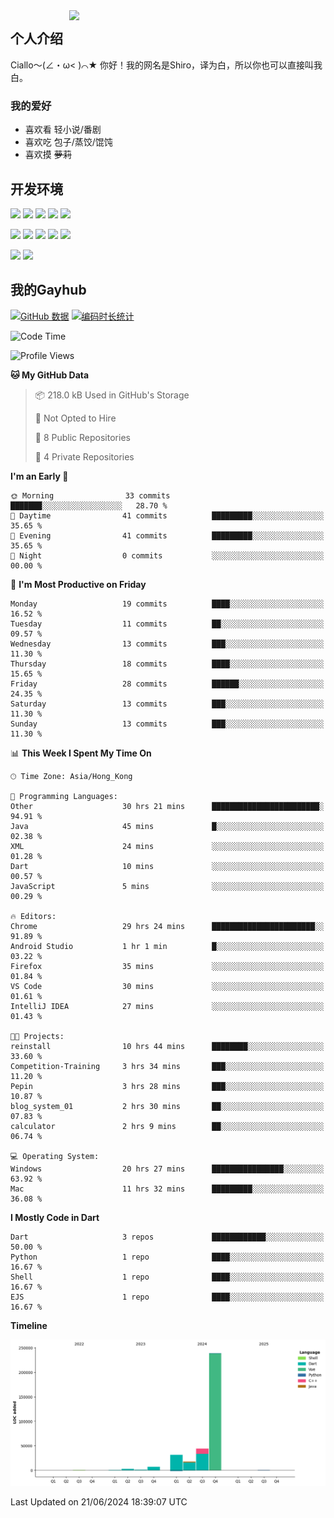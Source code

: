 <img align='right' src='https://img2.moeblog.vip/images/eCva.png' width='410px'>

## 个人介绍
Ciallo～(∠・ω< )⌒★ 你好！我的网名是Shiro，译为白，所以你也可以直接叫我白。

### 我的爱好

* 喜欢看 轻小说/番剧
* 喜欢吃 包子/蒸饺/馄饨
* 喜欢摸 ~~萝莉~~

## 开发环境
[![](https://img.shields.io/badge/Windows-11-blue?style=flat-square&logo=windows&logoColor=white)](https://www.microsoft.com/windows/get-windows-11)
[![](https://img.shields.io/badge/Macos-Sonoma-black?style=flat-square&logo=apple&logoColor=white)](https://www.apple.com/hk/en/macos/sonoma/)
[![](https://img.shields.io/badge/Debian-12-d0024d?style=flat-square&logo=debian&logoColor=white)](https://www.debian.org/)
[![](https://img.shields.io/badge/AlmaLinux-9-0f4266?style=flat-square&logo=almalinux&logoColor=white)](https://almalinux.org/)
[![](https://img.shields.io/badge/Windows%20Server-2012-blue?style=flat-square&logo=windows&logoColor=white)](https://www.microsoft.com/windows-server)

[![](https://img.shields.io/badge/Vivobook-PRO_16-f45a00?style=flat-square&logo=RepublicofGamers&logoColor=white)](https://www.asus.com.cn/laptops/for-creators/vivobook/vivobook-pro-16-oled-k6602/)
[![](https://img.shields.io/badge/Mac_Studio-M1_Max-black?style=flat-square&logo=apple&logoColor=white)](https://www.apple.com/hk/en/mac-studio/)
[![](https://img.shields.io/badge/Mi-MIX4-f45a00?style=flat-square&logo=xiaomi&logoColor=white)](https://www.mi.com/)
[![](https://img.shields.io/badge/SONY-WF1000XM4-f3c74a?style=flat-square)](https://www.sony.com.hk/zh/headphones/products/wf-1000xm4)
[![](https://img.shields.io/badge/Yubikey-5_NFC-9bc930?style=flat-square&logo=yubico&logoColor=9bc930)](https://www.yubico.com/hk/product/yubikey-5-nfc/)

[![](https://img.shields.io/badge/IDE-Visual_Studio_Code-blue?style=flat-square&logo=visual-studio-code&logoColor=white)](https://code.visualstudio.com/)
[![](https://img.shields.io/badge/IDE-JetBrains-black?style=flat-square&logo=jetbrains&logoColor=white)](https://code.visualstudio.com/)
## 我的Gayhub
[![GitHub 数据](https://github-readme-stats.vercel.app/api?username=verymoe)]()
[![编码时长统计](https://github-readme-stats.vercel.app/api/wakatime?username=shiro)]()

<!--START_SECTION:waka-->
![Code Time](http://img.shields.io/badge/Code%20Time-790%20hrs%2020%20mins-blue)

![Profile Views](http://img.shields.io/badge/Profile%20Views-1-blue)

**🐱 My GitHub Data** 

> 📦 218.0 kB Used in GitHub's Storage 
 > 
> 🚫 Not Opted to Hire
 > 
> 📜 8 Public Repositories 
 > 
> 🔑 4 Private Repositories 
 > 
**I'm an Early 🐤** 

```text
🌞 Morning                33 commits          ███████░░░░░░░░░░░░░░░░░░   28.70 % 
🌆 Daytime                41 commits          █████████░░░░░░░░░░░░░░░░   35.65 % 
🌃 Evening                41 commits          █████████░░░░░░░░░░░░░░░░   35.65 % 
🌙 Night                  0 commits           ░░░░░░░░░░░░░░░░░░░░░░░░░   00.00 % 
```
📅 **I'm Most Productive on Friday** 

```text
Monday                   19 commits          ████░░░░░░░░░░░░░░░░░░░░░   16.52 % 
Tuesday                  11 commits          ██░░░░░░░░░░░░░░░░░░░░░░░   09.57 % 
Wednesday                13 commits          ███░░░░░░░░░░░░░░░░░░░░░░   11.30 % 
Thursday                 18 commits          ████░░░░░░░░░░░░░░░░░░░░░   15.65 % 
Friday                   28 commits          ██████░░░░░░░░░░░░░░░░░░░   24.35 % 
Saturday                 13 commits          ███░░░░░░░░░░░░░░░░░░░░░░   11.30 % 
Sunday                   13 commits          ███░░░░░░░░░░░░░░░░░░░░░░   11.30 % 
```


📊 **This Week I Spent My Time On** 

```text
🕑︎ Time Zone: Asia/Hong_Kong

💬 Programming Languages: 
Other                    30 hrs 21 mins      ████████████████████████░   94.91 % 
Java                     45 mins             █░░░░░░░░░░░░░░░░░░░░░░░░   02.38 % 
XML                      24 mins             ░░░░░░░░░░░░░░░░░░░░░░░░░   01.28 % 
Dart                     10 mins             ░░░░░░░░░░░░░░░░░░░░░░░░░   00.57 % 
JavaScript               5 mins              ░░░░░░░░░░░░░░░░░░░░░░░░░   00.29 % 

🔥 Editors: 
Chrome                   29 hrs 24 mins      ███████████████████████░░   91.89 % 
Android Studio           1 hr 1 min          █░░░░░░░░░░░░░░░░░░░░░░░░   03.22 % 
Firefox                  35 mins             ░░░░░░░░░░░░░░░░░░░░░░░░░   01.84 % 
VS Code                  30 mins             ░░░░░░░░░░░░░░░░░░░░░░░░░   01.61 % 
IntelliJ IDEA            27 mins             ░░░░░░░░░░░░░░░░░░░░░░░░░   01.43 % 

🐱‍💻 Projects: 
reinstall                10 hrs 44 mins      ████████░░░░░░░░░░░░░░░░░   33.60 % 
Competition-Training     3 hrs 34 mins       ███░░░░░░░░░░░░░░░░░░░░░░   11.20 % 
Pepin                    3 hrs 28 mins       ███░░░░░░░░░░░░░░░░░░░░░░   10.87 % 
blog_system_01           2 hrs 30 mins       ██░░░░░░░░░░░░░░░░░░░░░░░   07.83 % 
calculator               2 hrs 9 mins        ██░░░░░░░░░░░░░░░░░░░░░░░   06.74 % 

💻 Operating System: 
Windows                  20 hrs 27 mins      ████████████████░░░░░░░░░   63.92 % 
Mac                      11 hrs 32 mins      █████████░░░░░░░░░░░░░░░░   36.08 % 
```

**I Mostly Code in Dart** 

```text
Dart                     3 repos             ████████████░░░░░░░░░░░░░   50.00 % 
Python                   1 repo              ████░░░░░░░░░░░░░░░░░░░░░   16.67 % 
Shell                    1 repo              ████░░░░░░░░░░░░░░░░░░░░░   16.67 % 
EJS                      1 repo              ████░░░░░░░░░░░░░░░░░░░░░   16.67 % 
```



**Timeline**

![Lines of Code chart](https://raw.githubusercontent.com/verymoe/verymoe/main/assets/bar_graph.png)


 Last Updated on 21/06/2024 18:39:07 UTC
<!--END_SECTION:waka-->
